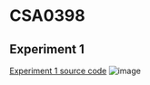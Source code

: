 # CSA0398
## Experiment 1
[Experiment 1 source code](https://github.com/Towhid5404/CSA0398/blob/main/1.Matrix%20multiplication.c)
![image](https://user-images.githubusercontent.com/113330878/214248263-de6c2811-b338-4ad8-aed1-2e052a73aecd.png)
